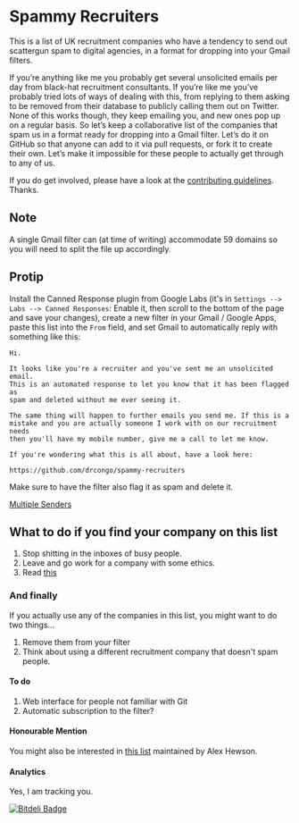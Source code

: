 Spammy Recruiters
=================

This is a list of UK recruitment companies who have a tendency to send out scattergun spam to digital agencies, in a format for dropping into your Gmail filters.

If you’re anything like me you probably get several unsolicited emails per day from black-hat recruitment consultants. If you’re like me you’ve probably tried lots of ways of dealing with this, from replying to them asking to be removed from their database to publicly calling them out on Twitter. None of this works though, they keep emailing you, and new ones pop up on a regular basis.
So let’s keep a collaborative list of the companies that spam us in a format ready for dropping into a Gmail filter. Let’s do it on GitHub so that anyone can add to it via pull requests, or fork it to create their own. Let’s make it impossible for these people to actually get through to any of us.

If you do get involved, please have a look at the [contributing guidelines](https://github.com/drcongo/spammy-recruiters/blob/master/CONTRIBUTING.md "contributing guidelines"). Thanks.

## Note ##

A single Gmail filter can (at time of writing) accommodate 59 domains so you will need to split the file up accordingly.

## Protip ##

Install the Canned Response plugin from Google Labs (it's in `Settings --> Labs --> Canned Responses`: Enable it, then scroll to the bottom of the page and save your changes), create a new filter in your Gmail / Google Apps, paste this list into the `From` field, and set Gmail to automatically reply with something like this:

    Hi.

    It looks like you're a recruiter and you've sent me an unsolicited email.
    This is an automated response to let you know that it has been flagged as
    spam and deleted without me ever seeing it.

    The same thing will happen to further emails you send me. If this is a 
    mistake and you are actually someone I work with on our recruitment needs
    then you'll have my mobile number, give me a call to let me know.

    If you're wondering what this is all about, have a look here:

    https://github.com/drcongo/spammy-recruiters


Make sure to have the filter also flag it as spam and delete it.

[Multiple Senders](https://support.google.com/mail/answer/8870?topic=12859)

## What to do if you find your company on this list ##

1. Stop shitting in the inboxes of busy people.
2. Leave and go work for a company with some ethics.
3. Read [this](https://github.com/vzaar/note-to-recruiters/blob/master/ntr.md)

###  And finally ###

If you actually use any of the companies in this list, you might want to do two things...

1. Remove them from your filter
2. Think about using a different recruitment company that doesn't spam people.


#### To do ####

1. Web interface for people not familiar with Git
2. Automatic subscription to the filter?

#### Honourable Mention ####

You might also be interested in [this list](https://github.com/alexmbird/uk-it-recruiter-domains) maintained by Alex Hewson.

#### Analytics ####

Yes, I am tracking you.

[![Bitdeli Badge](https://d2weczhvl823v0.cloudfront.net/drcongo/spammy-recruiters/trend.png)](https://bitdeli.com/free "Bitdeli Badge")

